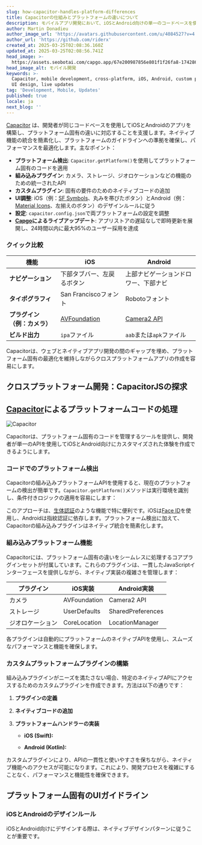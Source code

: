 ```yaml
---
slug: how-capacitor-handles-platform-differences
title: Capacitorの仕組みとプラットフォームの違いについて
description: モバイルアプリ開発において、iOSとAndroid向けの単一のコードベースを使用してプラットフォームの違いを効果的に管理する方法を学びましょう。
author: Martin Donadieu
author_image_url: 'https://avatars.githubusercontent.com/u/4084527?v=4'
author_url: 'https://github.com/riderx'
created_at: 2025-03-25T02:08:36.160Z
updated_at: 2025-03-25T02:08:56.741Z
head_image: >-
  https://assets.seobotai.com/capgo.app/67e200987856e801f1f26fa8-1742868536741.jpg
head_image_alt: モバイル開発
keywords: >-
  Capacitor, mobile development, cross-platform, iOS, Android, custom plugins,
  UI design, live updates
tag: 'Development, Mobile, Updates'
published: true
locale: ja
next_blog: ''
---
```


[Capacitor](https://capacitorjs.com/) は、開発者が同じコードベースを使用してiOSとAndroidのアプリを構築し、プラットフォーム固有の違いに対応することを支援します。ネイティブ機能の統合を簡素化し、プラットフォームのガイドラインへの準拠を確保し、パフォーマンスを最適化します。主なポイント：

-   **プラットフォーム検出**: `Capacitor.getPlatform()`を使用してプラットフォーム固有のコードを適用
-   **組み込みプラグイン**: カメラ、ストレージ、ジオロケーションなどの機能のための統一されたAPI
-   **カスタムプラグイン**: 固有の要件のためのネイティブコードの追加
-   **UI調整**: iOS（例：[SF Symbols](https://developer.apple.com/sf-symbols/)、丸みを帯びたボタン）とAndroid（例：[Material Icons](https://developers.google.com/fonts/docs/material_icons)、左揃えのボタン）のデザインルールに従う
-   **設定**: `capacitor.config.json`で両プラットフォームの設定を調整
-   **[Capgo](https://capgo.app/)によるライブアップデート**: アプリストアの遅延なしで即時更新を展開し、24時間以内に最大95%のユーザー採用を達成

### クイック比較

| 機能 | iOS | Android |
| --- | --- | --- |
| **ナビゲーション** | 下部タブバー、左戻るボタン | 上部ナビゲーションドロワー、下部ナビ |
| **タイポグラフィ** | San Franciscoフォント | Robotoフォント |
| **プラグイン（例：カメラ）** | [AVFoundation](https://developer.apple.com/documentation/avfoundation/) | [Camera2 API](https://developer.android.com/media/camera/camera2) |
| **ビルド出力** | `ipa`ファイル | `aab`または`apk`ファイル |

Capacitorは、ウェブとネイティブアプリ開発の間のギャップを埋め、プラットフォーム固有の最適化を維持しながらクロスプラットフォームアプリの作成を容易にします。

## クロスプラットフォーム開発：CapacitorJSの探求

<Steps>

## [Capacitor](https://capacitorjs.com/)によるプラットフォームコードの処理

![Capacitor](https://mars-images.imgix.net/seobot/screenshots/capacitorjs.com-4c1a6a7e452082d30f5bff9840b00b7d-2025-03-25.jpg?auto=compress)

Capacitorは、プラットフォーム固有のコードを管理するツールを提供し、開発者が単一のAPIを使用してiOSとAndroid向けにカスタマイズされた体験を作成できるようにします。

### コードでのプラットフォーム検出

Capacitorの組み込みプラットフォームAPIを使用すると、現在のプラットフォームの検出が簡単です。`Capacitor.getPlatform()`メソッドは実行環境を識別し、条件付きロジックの適用を容易にします：

このアプローチは、[生体認証](https://capgo.app/plugins/capacitor-native-biometric/)のような機能で特に便利です。iOSは[Face ID](https://en.wikipedia.org/wiki/Face_ID)を使用し、Androidは指紋認証に依存します。プラットフォーム検出に加えて、Capacitorの組み込みプラグインはネイティブ統合を簡素化します。

### 組み込みプラットフォーム機能

Capacitorには、プラットフォーム固有の違いをシームレスに処理するコアプラグインセットが付属しています。これらのプラグインは、一貫したJavaScriptインターフェースを提供しながら、ネイティブ実装の複雑さを管理します：

| プラグイン | iOS実装 | Android実装 |
| --- | --- | --- |
| カメラ | AVFoundation | Camera2 API |
| ストレージ | UserDefaults | SharedPreferences |
| ジオロケーション | CoreLocation | LocationManager |

各プラグインは自動的にプラットフォームのネイティブAPIを使用し、スムーズなパフォーマンスと機能を確保します。

### カスタムプラットフォームプラグインの構築

組み込みプラグインがニーズを満たさない場合、特定のネイティブAPIにアクセスするためのカスタムプラグインを作成できます。方法は以下の通りです：

1.  **プラグインの定義**

2.  **ネイティブコードの追加**

3.  **プラットフォームハンドラーの実装**

    -   **iOS (Swift):**

    -   **Android (Kotlin):**

カスタムプラグインにより、APIの一貫性と使いやすさを保ちながら、ネイティブ機能へのアクセスが可能になります。これにより、開発プロセスを複雑にすることなく、パフォーマンスと機能性を確保できます。

## プラットフォーム固有のUIガイドライン

### iOSとAndroidのデザインルール

iOSとAndroid向けにデザインする際は、ネイティブデザインパターンに従うことが重要です。